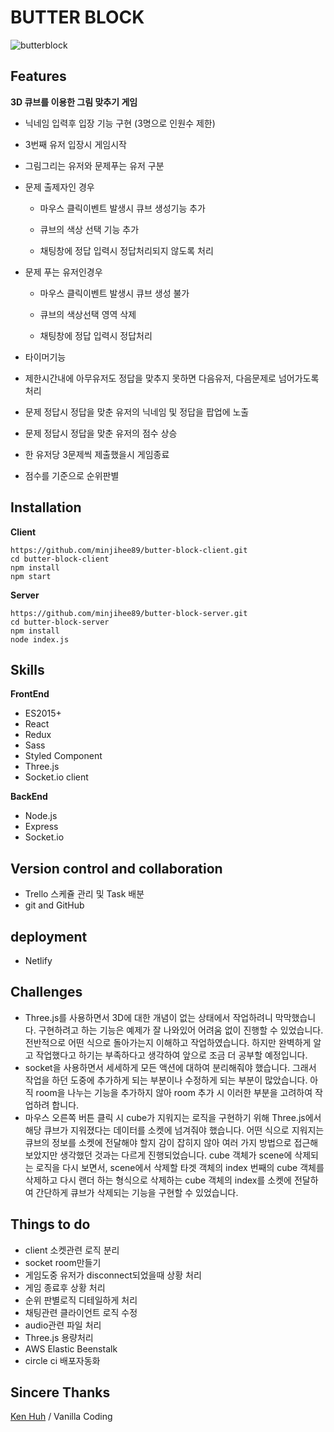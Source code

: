 # BUTTER BLOCK

![butterblock](https://user-images.githubusercontent.com/25738826/55625697-7c3c5700-57e4-11e9-9c13-3f5b071855d4.gif)

## Features

__3D 큐브를 이용한 그림 맞추기 게임__

- 닉네임 입력후 입장 기능 구현 (3명으로 인원수 제한)

- 3번째 유저 입장시 게임시작

- 그림그리는 유저와 문제푸는 유저 구분

- 문제 출제자인 경우 

  - 마우스 클릭이벤트 발생시 큐브 생성기능 추가

  - 큐브의 색상 선택 기능 추가

  - 채팅창에 정답 입력시 정답처리되지 않도록 처리



- 문제 푸는 유저인경우

  - 마우스 클릭이벤트 발생시 큐브 생성 불가

  - 큐브의 색상선택 영역 삭제

  - 채팅창에 정답 입력시 정답처리

- 타이머기능

- 제한시간내에 아무유저도 정답을 맞추지 못하면 다음유저, 다음문제로 넘어가도록 처리

- 문제 정답시 정답을 맞춘 유저의 닉네임 및 정답을 팝업에 노출

- 문제 정답시 정답을 맞춘 유저의 점수 상승

- 한 유저당 3문제씩 제출했을시 게임종료

- 점수를 기준으로 순위판별



## Installation

__Client__

```
https://github.com/minjihee89/butter-block-client.git
cd butter-block-client
npm install
npm start
```



__Server__

```
https://github.com/minjihee89/butter-block-server.git
cd butter-block-server
npm install
node index.js
```


## Skills

__FrontEnd__

- ES2015+
- React
- Redux
- Sass
- Styled Component
- Three.js
- Socket.io client



__BackEnd__

- Node.js
- Express
- Socket.io



## Version control and collaboration

- Trello 스케쥴 관리 및 Task 배분
- git and GitHub



## deployment

- Netlify



## Challenges

- Three.js를 사용하면서 3D에 대한 개념이 없는 상태에서 작업하려니 막막했습니다. 구현하려고 하는 기능은 예제가 잘 나와있어 어려움 없이 진행할 수 있었습니다. 전반적으로 어떤 식으로 돌아가는지 이해하고 작업하였습니다. 하지만 완벽하게 알고 작업했다고 하기는 부족하다고 생각하여 앞으로 조금 더 공부할 예정입니다.
- socket을 사용하면서 세세하게 모든 액션에 대하여 분리해줘야 했습니다. 그래서 작업을 하던 도중에 추가하게 되는 부분이나 수정하게 되는 부분이 많았습니다. 아직 room을 나누는 기능을 추가하지 않아 room 추가 시 이러한 부분을 고려하여 작업하려 합니다.
- 마우스 오른쪽 버튼 클릭 시 cube가 지워지는 로직을 구현하기 위해 Three.js에서 해당 큐브가 지워졌다는 데이터를 소켓에 넘겨줘야 했습니다. 어떤 식으로 지워지는 큐브의 정보를 소켓에 전달해야 할지 감이 잡히지 않아 여러 가지 방법으로 접근해 보았지만 생각했던 것과는 다르게 진행되었습니다. cube 객체가 scene에 삭제되는 로직을 다시 보면서, scene에서 삭제할 타겟 객체의 index 번째의 cube 객체를 삭제하고 다시 랜더 하는 형식으로 삭제하는 cube 객체의 index를 소켓에 전달하여 간단하게 큐브가 삭제되는 기능을 구현할 수 있었습니다.



## Things to do

- client 소켓관련 로직 분리
- socket room만들기
- 게임도중 유저가 disconnect되었을때 상황 처리
- 게임 종료후 상황 처리
- 순위 판별로직 디테일하게 처리
- 채팅관련 클라이언트 로직 수정
- audio관련 파일 처리
- Three.js 용량처리
- AWS Elastic Beenstalk
- circle ci 배포자동화


## Sincere Thanks

[Ken Huh](https://github.com/ken123777 "ken huh") / Vanilla Coding

